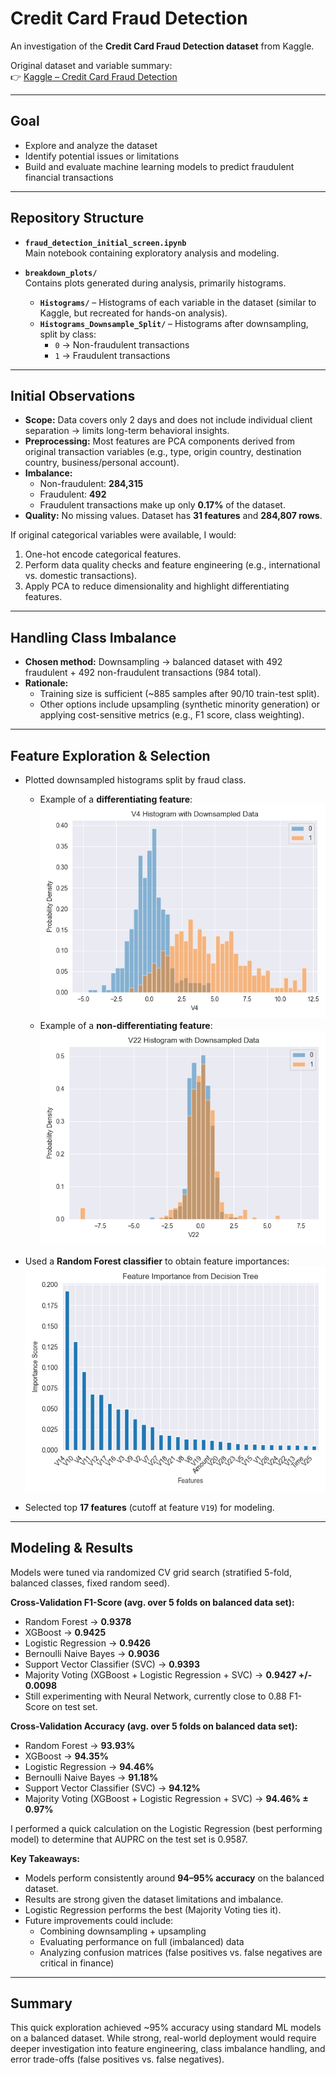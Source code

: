 # Credit Card Fraud Detection

An investigation of the **Credit Card Fraud Detection dataset** from Kaggle.  

Original dataset and variable summary:  
👉 [Kaggle – Credit Card Fraud Detection](https://www.kaggle.com/datasets/mlg-ulb/creditcardfraud)

---

## Goal
- Explore and analyze the dataset  
- Identify potential issues or limitations  
- Build and evaluate machine learning models to predict fraudulent financial transactions  

---

## Repository Structure

- **`fraud_detection_initial_screen.ipynb`**  
  Main notebook containing exploratory analysis and modeling.

- **`breakdown_plots/`**  
  Contains plots generated during analysis, primarily histograms.  
  - **`Histograms/`** – Histograms of each variable in the dataset (similar to Kaggle, but recreated for hands-on analysis).  
  - **`Histograms_Downsample_Split/`** – Histograms after downsampling, split by class:  
    - `0` → Non-fraudulent transactions  
    - `1` → Fraudulent transactions  

---

## Initial Observations

- **Scope:** Data covers only 2 days and does not include individual client separation → limits long-term behavioral insights.  
- **Preprocessing:** Most features are PCA components derived from original transaction variables (e.g., type, origin country, destination country, business/personal account).  
- **Imbalance:**  
  - Non-fraudulent: **284,315**  
  - Fraudulent: **492**  
  - Fraudulent transactions make up only **0.17%** of the dataset.  
- **Quality:** No missing values. Dataset has **31 features** and **284,807 rows**.  

If original categorical variables were available, I would:  
1. One-hot encode categorical features.  
2. Perform data quality checks and feature engineering (e.g., international vs. domestic transactions).  
3. Apply PCA to reduce dimensionality and highlight differentiating features.  

---

## Handling Class Imbalance

- **Chosen method:** Downsampling → balanced dataset with 492 fraudulent + 492 non-fraudulent transactions (984 total).  
- **Rationale:**  
  - Training size is sufficient (~885 samples after 90/10 train-test split).  
  - Other options include upsampling (synthetic minority generation) or applying cost-sensitive metrics (e.g., F1 score, class weighting).  

---

## Feature Exploration & Selection

- Plotted downsampled histograms split by fraud class.  
  - Example of a **differentiating feature**:  
    ![V4 Histogram Split](https://github.com/bgoodman90/Credit_Card_Fraud_Detection/blob/main/breakdown_plots/Histograms_Downsample_Split/V4_hist.png)  
  - Example of a **non-differentiating feature**:  
    ![V22 Histogram Split](https://github.com/bgoodman90/Credit_Card_Fraud_Detection/blob/main/breakdown_plots/Histograms_Downsample_Split/V22_hist.png)  

- Used a **Random Forest classifier** to obtain feature importances:  
  ![Feature Importance](https://github.com/bgoodman90/Credit_Card_Fraud_Detection/blob/main/feature_scores.png)  

- Selected top **17 features** (cutoff at feature `V19`) for modeling.  

---

## Modeling & Results

Models were tuned via randomized CV grid search (stratified 5-fold, balanced classes, fixed random seed).  

**Cross-Validation F1-Score (avg. over 5 folds on balanced data set):**
- Random Forest → **0.9378**  
- XGBoost → **0.9425**  
- Logistic Regression → **0.9426**  
- Bernoulli Naive Bayes → **0.9036**  
- Support Vector Classifier (SVC) → **0.9393**  
- Majority Voting (XGBoost + Logistic Regression + SVC) → **0.9427 +/- 0.0098**
- Still experimenting with Neural Network, currently close to 0.88 F1-Score on test set. 

**Cross-Validation Accuracy (avg. over 5 folds on balanced data set):**
- Random Forest → **93.93%**  
- XGBoost → **94.35%**  
- Logistic Regression → **94.46%**  
- Bernoulli Naive Bayes → **91.18%**  
- Support Vector Classifier (SVC) → **94.12%**  
- Majority Voting (XGBoost + Logistic Regression + SVC) → **94.46% ± 0.97%**

I performed a quick calculation on the Logistic Regression (best performing model) to determine that AUPRC on the test set is 0.9587.

**Key Takeaways:**
- Models perform consistently around **94–95% accuracy** on the balanced dataset.  
- Results are strong given the dataset limitations and imbalance.
- Logistic Regression performs the best (Majority Voting ties it).
- Future improvements could include:  
  - Combining downsampling + upsampling  
  - Evaluating performance on full (imbalanced) data  
  - Analyzing confusion matrices (false positives vs. false negatives are critical in finance)  

---

## Summary

This quick exploration achieved ~95% accuracy using standard ML models on a balanced dataset. While strong, real-world deployment would require deeper investigation into feature engineering, class imbalance handling, and error trade-offs (false positives vs. false negatives).  
